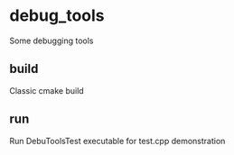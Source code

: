 # debug_tools
Some debugging tools

## build
Classic cmake build

## run
Run DebuToolsTest executable for test.cpp demonstration
